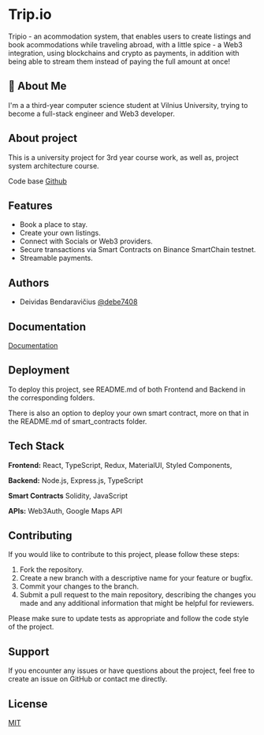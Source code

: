 # Trip.io

Tripio - an acommodation system, that enables users to create listings and book acommodations while traveling abroad, with a little spice - a Web3 integration, using blockchains and crypto as payments, in addition with being able to stream them instead of paying the full amount at once!

## 🚀 About Me

I'm a a third-year computer science student at Vilnius University, trying to become a full-stack engineer and Web3 developer.

## About project

This is a university project for 3rd year course work, as well as, project system architecture course.

Code base [Github](https://github.com/debe7408/trip.io)

## Features

- Book a place to stay.
- Create your own listings.
- Connect with Socials or Web3 providers.
- Secure transactions via Smart Contracts on Binance SmartChain testnet.
- Streamable payments.

## Authors

- Deividas Bendaravičius [@debe7408](https://github.com/debe7408)

## Documentation

[Documentation](https://github.com/debe7408/trip.io/blob/main/Documentation_v2.pdf)

## Deployment

To deploy this project, see README.md of both Frontend and Backend in the corresponding folders.

There is also an option to deploy your own smart contract, more on that in the README.md of smart_contracts folder.

## Tech Stack

**Frontend:** React, TypeScript, Redux, MaterialUI, Styled Components,

**Backend:** Node.js, Express.js, TypeScript

**Smart Contracts** Solidity, JavaScript

**APIs:** Web3Auth, Google Maps API

## Contributing

If you would like to contribute to this project, please follow these steps:

1. Fork the repository.
2. Create a new branch with a descriptive name for your feature or bugfix.
3. Commit your changes to the branch.
4. Submit a pull request to the main repository, describing the changes you made and any additional information that might be helpful for reviewers.

Please make sure to update tests as appropriate and follow the code style of the project.

## Support

If you encounter any issues or have questions about the project, feel free to create an issue on GitHub or contact me directly.

## License

[MIT](https://choosealicense.com/licenses/mit/)
